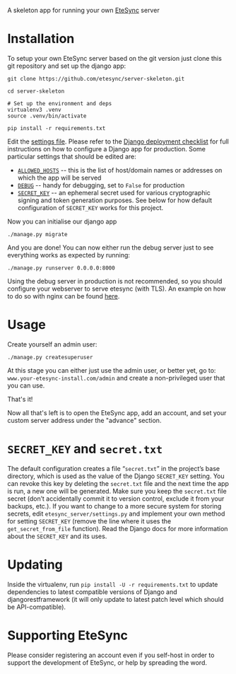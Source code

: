 A skeleton app for running your own [EteSync](https://www.etesync.com) server

# Installation

To setup your own EteSync server based on the git version just clone this
git repository and set up the django app:

```
git clone https://github.com/etesync/server-skeleton.git

cd server-skeleton

# Set up the environment and deps
virtualenv3 .venv
source .venv/bin/activate

pip install -r requirements.txt
```

Edit the [settings file](etesync_server/settings.py). Please refer to the
[Django deployment
checklist](https://docs.djangoproject.com/en/1.11/howto/deployment/checklist/)
for full instructions on how to configure a Django app for production. Some
particular settings that should be edited are:
  * [`ALLOWED_HOSTS`](https://docs.djangoproject.com/en/1.11/ref/settings/#std:setting-ALLOWED_HOSTS)
    -- this is the list of host/domain names or addresses on which the app
will be served
  * [`DEBUG`](https://docs.djangoproject.com/en/1.11/ref/settings/#debug)
    -- handy for debugging, set to `False` for production
  * [`SECRET_KEY`](https://docs.djangoproject.com/en/1.11/ref/settings/#std:setting-SECRET_KEY)
    -- an ephemeral secret used for various cryptographic signing and token
generation purposes. See below for how default configuration of
`SECRET_KEY` works for this project.

Now you can initialise our django app

```
./manage.py migrate
```

And you are done! You can now either run the debug server just to see everything works as expected by running:

```
./manage.py runserver 0.0.0.0:8000
```

Using the debug server in production is not recommended, so you should configure your webserver to serve
etesync (with TLS). An example on how to do so with nginx can be found [here](http://uwsgi-docs.readthedocs.io/en/latest/tutorials/Django_and_nginx.html).

# Usage

Create yourself an admin user:

```
./manage.py createsuperuser
```

At this stage you can either just use the admin user, or better yet, go to: ```www.your-etesync-install.com/admin```
and create a non-privileged user that you can use.

That's it!

Now all that's left is to open the EteSync app, add an account, and set your custom server address under the "advance" section.

# `SECRET_KEY` and `secret.txt`

The default configuration creates a file “`secret.txt`” in the project’s
base directory, which is used as the value of the Django `SECRET_KEY`
setting. You can revoke this key by deleting the `secret.txt` file and the
next time the app is run, a new one will be generated. Make sure you keep
the `secret.txt` file secret (don’t accidentally commit it to version
control, exclude it from your backups, etc.). If you want to change to a
more secure system for storing secrets, edit `etesync_server/settings.py`
and implement your own method for setting `SECRET_KEY` (remove the line
where it uses the `get_secret_from_file` function).  Read the Django docs
for more information about the `SECRET_KEY` and its uses.

# Updating

Inside the virtualenv, run `pip install -U -r requirements.txt` to update
dependencies to latest compatible versions of Django and
djangorestframework (it will only update to latest patch level which should
be API-compatible).

# Supporting EteSync

Please consider registering an account even if you self-host in order to support the development of EteSync, or help by spreading the word.
